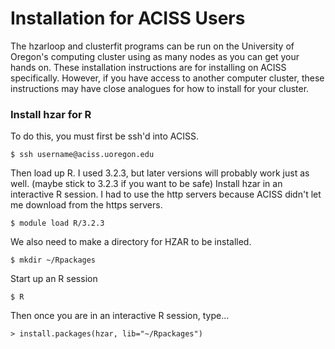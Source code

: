 # Installation for ACISS Users
The hzarloop and clusterfit programs can be run on the University of Oregon's computing cluster using as many nodes as you can get your hands on.  These installation instructions are for installing on ACISS specifically.  However, if you have access to another computer cluster, these instructions may have close analogues for how to install for your cluster.

### Install hzar for R
To do this, you must first be ssh'd into ACISS.

`$ ssh username@aciss.uoregon.edu`

Then load up R.  I used 3.2.3, but later versions will probably work just as well. (maybe stick to 3.2.3 if you want to be safe)  Install hzar in an interactive R session.  I had to use the http servers because ACISS didn't let me download from the https servers.

`$ module load R/3.2.3`

We also need to make a directory for HZAR to be installed.

`$ mkdir ~/Rpackages`

Start up an R session

`$ R`

Then once you are in an interactive R session, type...

`> install.packages(hzar, lib="~/Rpackages")`